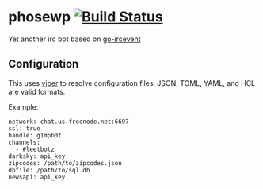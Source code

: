 phosewp [![Build Status](https://travis-ci.org/eholzbach/phosewp.svg?branch=master)](https://travis-ci.org/eholzbach/phosewp)
============

Yet another irc bot based on [go-ircevent](https://github.com/thoj/go-ircevent)

## Configuration

This uses [viper](https://github.com/spf13/viper) to resolve configuration files. JSON, TOML, YAML, and HCL are valid formats.

Example:
```
network: chat.us.freenode.net:6697
ssl: true
handle: g1mpb0t
channels:
  - #leetbotz
darksky: api_key
zipcodes: /path/to/zipcodes.json
dbfile: /path/to/sql.db
newsapi: api_key
```
